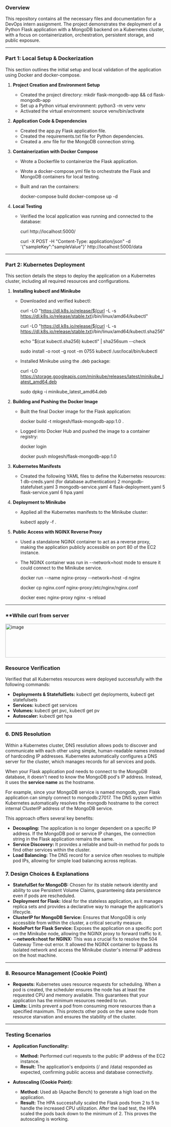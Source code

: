 ### **Overview**

This repository contains all the necessary files and documentation for a DevOps intern assignment. The project demonstrates the deployment of a Python Flask application with a MongoDB backend on a Kubernetes cluster, with a focus on containerization, orchestration, persistent storage, and public exposure.

-----

### **Part 1: Local Setup & Dockerization**

This section outlines the initial setup and local validation of the application using Docker and docker-compose.

1.  **Project Creation and Environment Setup**

      * Created the project directory: mkdir flask-mongodb-app && cd flask-mongodb-app
      * Set up a Python virtual environment: python3 -m venv venv
      * Activated the virtual environment: source venv/bin/activate

2.  **Application Code & Dependencies**

      * Created the app.py Flask application file.
      * Created the requirements.txt file for Python dependencies.
      * Created a .env file for the MongoDB connection string.

3.  **Containerization with Docker Compose**

      * Wrote a Dockerfile to containerize the Flask application.
      * Wrote a docker-compose.yml file to orchestrate the Flask and MongoDB containers for local testing.
      * Built and ran the containers:
        
        docker-compose build
        docker-compose up -d
        

4.  **Local Testing**

      * Verified the local application was running and connected to the database:
        
        curl http://localhost:5000/

        curl -X POST -H "Content-Type: application/json" -d '{"sampleKey":"sampleValue"}' http://localhost:5000/data
        

-----

### **Part 2: Kubernetes Deployment**

This section details the steps to deploy the application on a Kubernetes cluster, including all required resources and configurations.

1.  **Installing kubectl and Minikube**

      * Downloaded and verified kubectl:
        
        curl -LO "https://dl.k8s.io/release/$(curl -L -s https://dl.k8s.io/release/stable.txt)/bin/linux/amd64/kubectl"

        curl -LO "https://dl.k8s.io/release/$(curl -L -s https://dl.k8s.io/release/stable.txt)/bin/linux/amd64/kubectl.sha256"

        echo "$(cat kubectl.sha256) kubectl" | sha256sum --check

        sudo install -o root -g root -m 0755 kubectl /usr/local/bin/kubectl
        
      * Installed Minikube using the .deb package:
        
        curl -LO https://storage.googleapis.com/minikube/releases/latest/minikube_latest_amd64.deb

        sudo dpkg -i minikube_latest_amd64.deb
        

2.  **Building and Pushing the Docker Image**

      * Built the final Docker image for the Flask application:
        
        docker build -t mlogesh/flask-mongodb-app:1.0 .
        
      * Logged into Docker Hub and pushed the image to a container registry:
        
        docker login

        docker push mlogesh/flask-mongodb-app:1.0
        

3.  **Kubernetes Manifests**

      * Created the following YAML files to define the Kubernetes resources:
          1 db-creds.yaml (for database authentication)
          2 mongodb-statefulset.yaml
          3 mongodb-service.yaml
          4 flask-deployment.yaml
          5 flask-service.yaml
          6 hpa.yaml

4.  **Deployment to Minikube**

      * Applied all the Kubernetes manifests to the Minikube cluster:
        
        kubectl apply -f .
        

5.  **Public Access with NGINX Reverse Proxy**

      * Used a standalone NGINX container to act as a reverse proxy, making the application publicly accessible on port 80 of the EC2 instance.
      * The NGINX container was run in --network=host mode to ensure it could connect to the Minikube service.
        
        docker run --name nginx-proxy --network=host -d nginx

        docker cp nginx.conf nginx-proxy:/etc/nginx/nginx.conf

        docker exec nginx-proxy nginx -s reload
        
-----
###  **While curl from server

<img width="1135" height="106" alt="image" src="https://github.com/user-attachments/assets/b215cec6-f96c-4adf-93e5-91ccc8f2bf32" />

### **Resource Verification**

Verified that all Kubernetes resources were deployed successfully with the following commands:

  * **Deployments & StatefulSets:** kubectl get deployments, kubectl get statefulsets
  * **Services:** kubectl get services
  * **Volumes:** kubectl get pvc, kubectl get pv
  * **Autoscaler:** kubectl get hpa

-----

### **6. DNS Resolution**

Within a Kubernetes cluster, DNS resolution allows pods to discover and communicate with each other using simple, human-readable names instead of hardcoding IP addresses. Kubernetes automatically configures a DNS server for the cluster, which manages records for all services and pods.

When your Flask application pod needs to connect to the MongoDB database, it doesn't need to know the MongoDB pod's IP address. Instead, it uses the **service name** as the hostname.

For example, since your MongoDB service is named mongodb, your Flask application can simply connect to mongodb:27017. The DNS system within Kubernetes automatically resolves the mongodb hostname to the correct internal ClusterIP address of the MongoDB service.

This approach offers several key benefits:
* **Decoupling:** The application is no longer dependent on a specific IP address. If the MongoDB pod or service IP changes, the connection string in the Flask application remains the same.
* **Service Discovery:** It provides a reliable and built-in method for pods to find other services within the cluster.
* **Load Balancing:** The DNS record for a service often resolves to multiple pod IPs, allowing for simple load balancing across replicas.

### **7. Design Choices & Explanations**

  * **StatefulSet for MongoDB:** Chosen for its stable network identity and ability to use Persistent Volume Claims, guaranteeing data persistence even if pods are rescheduled.
  * **Deployment for Flask:** Ideal for the stateless application, as it manages replica sets and provides a declarative way to manage the application's lifecycle.
  * **ClusterIP for MongoDB Service:** Ensures that MongoDB is only accessible from within the cluster, a critical security measure.
  * **NodePort for Flask Service:** Exposes the application on a specific port on the Minikube node, allowing the NGINX proxy to forward traffic to it.
  * **--network=host for NGINX:** This was a crucial fix to resolve the 504 Gateway Time-out error. It allowed the NGINX container to bypass its isolated network and access the Minikube cluster's internal IP address on the host machine.

-----

### **8. Resource Management (Cookie Point)**

* **Requests:** Kubernetes uses resource requests for scheduling. When a pod is created, the scheduler ensures the node has at least the requested CPU and memory available. This guarantees that your application has the minimum resources needed to run.
* **Limits:** Limits prevent a pod from consuming more resources than a specified maximum. This protects other pods on the same node from resource starvation and ensures the stability of the cluster.

-----

### **Testing Scenarios**

  * **Application Functionality:**

      * **Method:** Performed curl requests to the public IP address of the EC2 instance.
      * **Result:** The application's endpoints (/ and /data) responded as expected, confirming public access and database connectivity.

  * **Autoscaling (Cookie Point):**

      * **Method:** Used ab (Apache Bench) to generate a high load on the application.
      * **Result:** The HPA successfully scaled the Flask pods from 2 to 5 to handle the increased CPU utilization. After the load test, the HPA scaled the pods back down to the minimum of 2. This proves the autoscaling is working.
